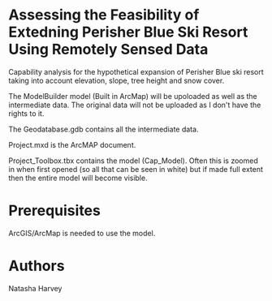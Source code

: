 # Assessing the Feasibility of Extedning Perisher Blue Ski Resort Using Remotely Sensed Data
Capability analysis for the hypothetical expansion of Perisher Blue ski resort taking into account elevation, slope, tree height and snow cover. 

The ModelBuilder model (Built in ArcMap) will be upoloaded as well as the intermediate data. The original data will not be uploaded as I don't have the rights to it.

The Geodatabase.gdb contains all the intermediate data.

Project.mxd is the ArcMAP document.

Project_Toolbox.tbx contains the model (Cap_Model). Often this is zoomed in when first opened (so all that can be seen in white) but if made full extent then the entire model will become visible. 

# Prerequisites
ArcGIS/ArcMap is needed to use the model. 

# Authors
Natasha Harvey 
